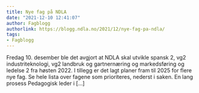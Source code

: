 ```yaml
---
title: Nye fag på NDLA
date: "2021-12-10 12:41:07"
author: Fagblogg
authorlink: https://blogg.ndla.no/2021/12/nye-fag-pa-ndla/
tags:
- Fagblogg
---
```

Fredag 10. desember ble det avgjort at NDLA skal utvikle spansk 2, vg2 industriteknologi, vg2 landbruk og gartnernæring og markedsføring og ledelse 2 fra høsten 2022. I tillegg er det lagt planer fram til 2025 for flere nye fag. Se hele lista over fagene som prioriteres, nederst i saken. En lang prosess Pedagogisk leder i [&#8230;]